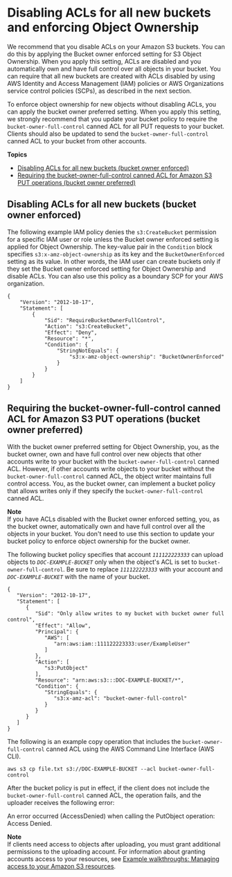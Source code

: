 # Disabling ACLs for all new buckets and enforcing Object Ownership<a name="ensure-object-ownership"></a>

We recommend that you disable ACLs on your Amazon S3 buckets\. You can do this by applying the Bucket owner enforced setting for S3 Object Ownership\. When you apply this setting, ACLs are disabled and you automatically own and have full control over all objects in your bucket\. You can require that all new buckets are created with ACLs disabled by using AWS Identity and Access Management \(IAM\) policies or AWS Organizations service control policies \(SCPs\), as described in the next section\.

To enforce object ownership for new objects without disabling ACLs, you can apply the bucket owner preferred setting\. When you apply this setting, we strongly recommend that you update your bucket policy to require the `bucket-owner-full-control` canned ACL for all PUT requests to your bucket\. Clients should also be updated to send the `bucket-owner-full-control` canned ACL to your bucket from other accounts\.

**Topics**
+ [Disabling ACLs for all new buckets \(bucket owner enforced\)](#object-ownership-requiring-bucket-owner-enforced)
+ [Requiring the bucket\-owner\-full\-control canned ACL for Amazon S3 PUT operations \(bucket owner preferred\)](#ensure-object-ownership-bucket-policy)

## Disabling ACLs for all new buckets \(bucket owner enforced\)<a name="object-ownership-requiring-bucket-owner-enforced"></a>

The following example IAM policy denies the `s3:CreateBucket` permission for a specific IAM user or role unless the Bucket owner enforced setting is applied for Object Ownership\. The key\-value pair in the `Condition` block specifies `s3:x-amz-object-ownership` as its key and the `BucketOwnerEnforced` setting as its value\. In other words, the IAM user can create buckets only if they set the Bucket owner enforced setting for Object Ownership and disable ACLs\. You can also use this policy as a boundary SCP for your AWS organization\.

```
{
    "Version": "2012-10-17",
    "Statement": [
        {
            "Sid": "RequireBucketOwnerFullControl",
            "Action": "s3:CreateBucket",
            "Effect": "Deny",
            "Resource": "*",
            "Condition": {
                "StringNotEquals": {
                    "s3:x-amz-object-ownership": "BucketOwnerEnforced"
                }
            }
        }
    ]
}
```

## Requiring the bucket\-owner\-full\-control canned ACL for Amazon S3 PUT operations \(bucket owner preferred\)<a name="ensure-object-ownership-bucket-policy"></a>

With the bucket owner preferred setting for Object Ownership, you, as the bucket owner, own and have full control over new objects that other accounts write to your bucket with the `bucket-owner-full-control` canned ACL\. However, if other accounts write objects to your bucket without the `bucket-owner-full-control` canned ACL, the object writer maintains full control access\. You, as the bucket owner, can implement a bucket policy that allows writes only if they specify the `bucket-owner-full-control` canned ACL\.

**Note**  
If you have ACLs disabled with the Bucket owner enforced setting, you, as the bucket owner, automatically own and have full control over all the objects in your bucket\. You don't need to use this section to update your bucket policy to enforce object ownership for the bucket owner\.

The following bucket policy specifies that account *`111122223333`* can upload objects to *`DOC-EXAMPLE-BUCKET`* only when the object's ACL is set to `bucket-owner-full-control`\. Be sure to replace *`111122223333`* with your account and *`DOC-EXAMPLE-BUCKET`* with the name of your bucket\.

```
{
   "Version": "2012-10-17",
   "Statement": [
      {
         "Sid": "Only allow writes to my bucket with bucket owner full control",
         "Effect": "Allow",
         "Principal": {
            "AWS": [
               "arn:aws:iam::111122223333:user/ExampleUser"
            ]
         },
         "Action": [
            "s3:PutObject"
         ],
         "Resource": "arn:aws:s3:::DOC-EXAMPLE-BUCKET/*",
         "Condition": {
            "StringEquals": {
               "s3:x-amz-acl": "bucket-owner-full-control"
            }
         }
      }
   ]
}
```

The following is an example copy operation that includes the `bucket-owner-full-control` canned ACL using the AWS Command Line Interface \(AWS CLI\)\.

```
aws s3 cp file.txt s3://DOC-EXAMPLE-BUCKET --acl bucket-owner-full-control
```

After the bucket policy is put in effect, if the client does not include the `bucket-owner-full-control` canned ACL, the operation fails, and the uploader receives the following error: 

An error occurred \(AccessDenied\) when calling the PutObject operation: Access Denied\.

**Note**  
If clients need access to objects after uploading, you must grant additional permissions to the uploading account\. For information about granting accounts access to your resources, see [Example walkthroughs: Managing access to your Amazon S3 resources](example-walkthroughs-managing-access.md)\.